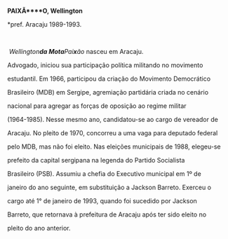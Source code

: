 **PAIXÃ****O, Wellington**



\*pref. Aracaju 1989-1993.



 



 *Wellington**da Mota**Pai**x**ão* nasceu em Aracaju.



Advogado, iniciou sua participação política militando no movimento

estudantil. Em 1966, participou da criação do Movimento Democrático

Brasileiro (MDB) em Sergipe, agremiação partidária criada no cenário

nacional para agregar as forças de oposição ao regime militar

(1964-1985). Nesse mesmo ano, candidatou-se ao cargo de vereador de

Aracaju. No pleito de 1970, concorreu a uma vaga para deputado federal

pelo MDB, mas não foi eleito. Nas eleições municipais de 1988, elegeu-se

prefeito da capital sergipana na legenda do Partido Socialista

Brasileiro (PSB). Assumiu a chefia do Executivo municipal em 1º de

janeiro do ano seguinte, em substituição a Jackson Barreto. Exerceu o

cargo até 1° de janeiro de 1993, quando foi sucedido por Jackson

Barreto, que retornava à prefeitura de Aracaju após ter sido eleito no

pleito do ano anterior.



 




